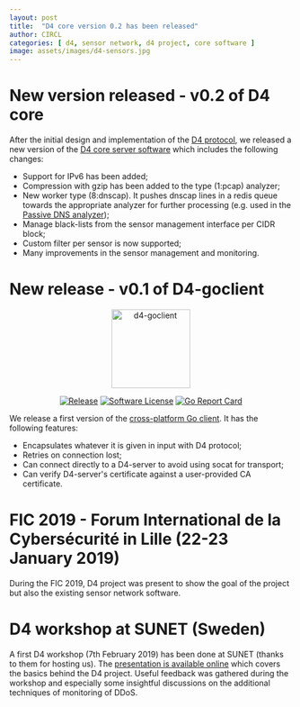 ```yaml
---
layout: post
title:  "D4 core version 0.2 has been released"
author: CIRCL
categories: [ d4, sensor network, d4 project, core software ]
image: assets/images/d4-sensors.jpg
---
```


# New version released - v0.2 of D4 core

After the initial design and implementation of the [D4 protocol](https://github.com/D4-project/architecture/tree/master/format), we released
a new version of the [D4 core server software](https://github.com/D4-project/d4-core) which includes the following changes:

- Support for IPv6 has been added;
- Compression with gzip has been added to the type (1:pcap) analyzer;
- New worker type (8:dnscap). It pushes dnscap lines in a redis queue towards the appropriate analyzer for further processing (e.g. used in the [Passive DNS analyzer](https://github.com/D4-project/analyzer-d4-passivedns));
- Manage black-lists from the sensor management interface per CIDR block;
- Custom filter per sensor is now supported;
- Many improvements in the sensor management and monitoring.

# New release - v0.1 of D4-goclient

<p align="center">
  <img alt="d4-goclient" src="https://raw.githubusercontent.com/D4-project/d4-goclient/master/media/gopherd4.png" width="140" />
  <p align="center">
    <a href="https://github.com/D4-project/d4-goclient/releases/latest"><img alt="Release" src="https://img.shields.io/github/release/D4-project/d4-goclient/all.svg"></a>
    <a href="https://github.com/D4-project/d4-goclient/blob/master/LICENSE"><img alt="Software License" src="https://img.shields.io/badge/License-MIT-yellow.svg"></a>
    <a href="https://goreportcard.com/report/github.com/D4-Project/d4-goclient"><img alt="Go Report Card" src="https://goreportcard.com/badge/github.com/D4-Project/d4-goclient"></a>
  </p>
</p>

We release a first version of the [cross-platform Go client](https://github.com/D4-project/d4-goclient). It has the following features:

 - Encapsulates whatever it is given in input with D4 protocol;
 - Retries on connection lost;
 - Can connect directly to a D4-server to avoid using socat for transport;
 - Can verify D4-server's certificate against a user-provided CA certificate.

# FIC 2019 -  Forum International de la Cybersécurité in Lille (22-23 January 2019)

During the FIC 2019, D4 project was present to show the goal of the project but also the existing sensor network software.

# D4 workshop at SUNET (Sweden)

A first D4 workshop (7th February 2019) has been done at SUNET (thanks to them for hosting us). The [presentation is available online](https://github.com/D4-project/architecture/raw/master/docs/workshop/0-introduction/d4-introduction.pdf) which covers the basics behind the D4 project. Useful feedback was gathered during the workshop and especially some insightful discussions on the additional techniques of monitoring of DDoS.


